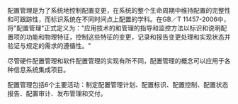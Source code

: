 
配置管理是为了系统地控制配置变更，在系统的整个生命周期中维持配置的完整性和可跟踪性，而标识系统在不同时间点上配置的学科。在GB／T
11457-2006中，将"配置管理"正式定义为："应用技术的和管理的指导和监控方法以标识和说明配置项的功能和物理特征，控制这些特征的变更，记录和报告变更处理和实现状态并验证与规定的需求的遵循性。"

尽管硬件配置管理和软件配置管理的实现有所不同，配置管理的概念可以应用于各种信息系统集成项目。

配置管理包括6个主要活动：制定配置管理计划、配置标识、配置控制、配置状态报告、配置审计、发布管理和交付。
